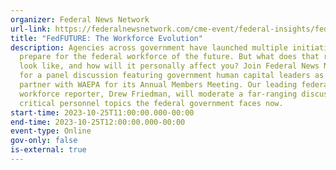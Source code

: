 ```yaml
---
organizer: Federal News Network
url-link: https://federalnewsnetwork.com/cme-event/federal-insights/fedfuture-the-workforce-evolution/
title: "FedFUTURE: The Workforce Evolution"
description: Agencies across government have launched multiple initiatives to
  prepare for the federal workforce of the future. But what does that really
  look like, and how will it personally affect you? Join Federal News Network
  for a panel discussion featuring government human capital leaders as we
  partner with WAEPA for its Annual Members Meeting. Our leading federal
  workforce reporter, Drew Friedman, will moderate a far-ranging discussion on
  critical personnel topics the federal government faces now.
start-time: 2023-10-25T11:00:00.000-00:00
end-time: 2023-10-25T12:00:00.000-00:00
event-type: Online
gov-only: false
is-external: true
---
```

